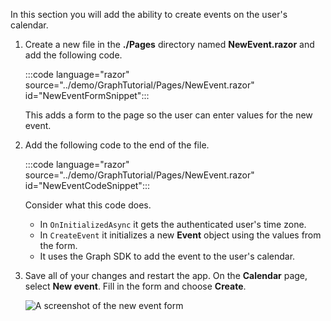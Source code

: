 <!-- markdownlint-disable MD002 MD041 -->

In this section you will add the ability to create events on the user's calendar.

1. Create a new file in the **./Pages** directory named **NewEvent.razor** and add the following code.

    :::code language="razor" source="../demo/GraphTutorial/Pages/NewEvent.razor" id="NewEventFormSnippet":::

    This adds a form to the page so the user can enter values for the new event.

1. Add the following code to the end of the file.

    :::code language="razor" source="../demo/GraphTutorial/Pages/NewEvent.razor" id="NewEventCodeSnippet":::

    Consider what this code does.

    - In `OnInitializedAsync` it gets the authenticated user's time zone.
    - In `CreateEvent` it initializes a new **Event** object using the values from the form.
    - It uses the Graph SDK to add the event to the user's calendar.

1. Save all of your changes and restart the app. On the **Calendar** page, select **New event**. Fill in the form and choose **Create**.

    ![A screenshot of the new event form](image/create-event.png)
